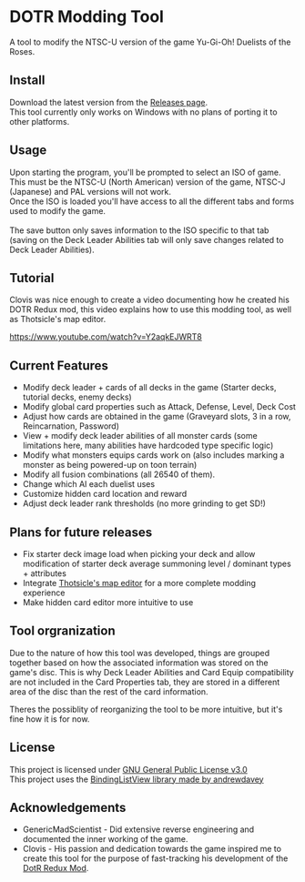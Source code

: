 # DOTR Modding Tool
A tool to modify the NTSC-U version of the game Yu-Gi-Oh! Duelists of the Roses.

## Install
Download the latest version from the [Releases page](../../releases).\
This tool currently only works on Windows with no plans of porting it to other platforms.

## Usage
Upon starting the program, you'll be prompted to select an ISO of game. This must be the NTSC-U (North American) version of the game, NTSC-J (Japanese) and PAL versions will not work.\
Once the ISO is loaded you'll have access to all the different tabs and forms used to modify the game.\
\
The save button only saves information to the ISO specific to that tab (saving on the Deck Leader Abilities tab will only save changes related to Deck Leader Abilities).

## Tutorial
Clovis was nice enough to create a video documenting how he created his DOTR Redux mod, this video explains how to use this modding tool, as well as Thotsicle's map editor.

https://www.youtube.com/watch?v=Y2aqkEJWRT8

## Current Features
* Modify deck leader + cards of all decks in the game (Starter decks, tutorial decks, enemy decks)
* Modify global card properties such as Attack, Defense, Level, Deck Cost
* Adjust how cards are obtained in the game (Graveyard slots, 3 in a row, Reincarnation, Password)
* View + modify deck leader abilities of all monster cards (some limitations here, many abilities have hardcoded type specific logic)
* Modify what monsters equips cards work on (also includes marking a monster as being powered-up on toon terrain)
* Modify all fusion combinations (all 26540 of them).
* Change which AI each duelist uses
* Customize hidden card location and reward
* Adjust deck leader rank thresholds (no more grinding to get SD!)

## Plans for future releases
- Fix starter deck image load when picking your deck and allow modification of starter deck average summoning level / dominant types + attributes
- Integrate [Thotsicle's map editor](https://github.com/rjoken/DOTRMap) for a more complete modding experience
- Make hidden card editor more intuitive to use

## Tool orgranization
Due to the nature of how this tool was developed, things are grouped together based on how the associated information was stored on the game's disc.
This is why Deck Leader Abilities and Card Equip compatibility are not included in the Card Properties tab, they are stored in a different area of the disc than the rest of the card information.

Theres the possiblity of reorganizing the tool to be more intuitive, but it's fine how it is for now.

## License
This project is licensed under [GNU General Public License v3.0](./LICENSE)\
This project uses the [BindingListView library made by andrewdavey](https://sourceforge.net/projects/blw/)

## Acknowledgements
* GenericMadScientist - Did extensive reverse engineering and documented the inner working of the game.
* Clovis - His passion and dedication towards the game inspired me to create this tool for the purpose of fast-tracking his development of the [DotR Redux Mod](https://www.youtube.com/watch?v=E_Aa2xC0Gig&ab_channel=Clovis).
